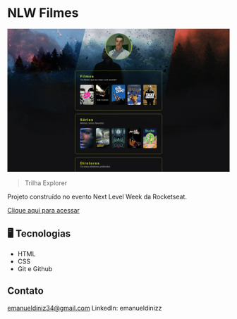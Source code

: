 # NLW Filmes  


![previem](./.github/preview.png)

>Trilha Explorer


Projeto construído no evento Next Level Week da Rocketseat.

[Clique aqui para acessar](https://emanueldinizz.github.io/nlw-filmes/)

## 🖥️ Tecnologias

- HTML
- CSS
- Git e Github


## Contato 

emanueldiniz34@gmail.com
LinkedIn: emanueldinizz